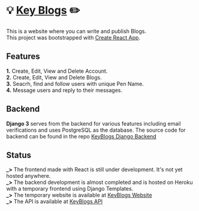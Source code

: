 # 💡 [Key Blogs](https://keyblogs.herokuapp.com) ✏️

This is a website where you can write and publish Blogs. <br />
This project was bootstrapped with [Create React App](https://github.com/facebook/create-react-app).

## Features

**1.** Create, Edit, View and Delete Account. <br />
**2.** Create, Edit, View and Delete Blogs. <br />
**3.** Seacrh, find and follow users with unique Pen Name. <br />
**4.** Message users and reply to their messages. <br />

## Backend

**Django 3** serves from the backend for various features including email verifications and uses PostgreSQL as the database. The source code for backend can be found in the repo [KeyBlogs Django Backend](https://github.com/nandan-unni/KeyBlogs-Django-Backend) <br />

## Status

**_>** The frontend made with React is still under development. It's not yet hosted anywhere.<br />
**_>** The backend development is almost completed and is hosted on Heroku with a temporary frontend using Django Templates.<br />
**_>** The temporary website is available at [KeyBlogs Website](https://keyblogs.herokuapp.com) <br />
**_>** The API is available at [KeyBlogs API](https://keyblogs.herokuapp.com/api/) <br />